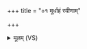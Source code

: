 +++
title = "०१ मूर्धाहं रयीणाम्"

+++
<details><summary>मूलम् (VS)</summary>

मू॒र्धाहंर॑यी॒णां मू॒र्धा स॑मा॒नानां॑ भूयासम् ॥
</details>